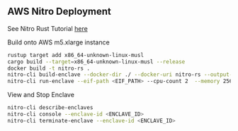 ## AWS Nitro Deployment

See Nitro Rust Tutorial [here](https://docs.aws.amazon.com/enclaves/latest/user/developing-applications-linux.html)

Build onto AWS m5.xlarge instance

```bash
rustup target add x86_64-unknown-linux-musl
cargo build --target=x86_64-unknown-linux-musl --release
docker build -t nitro-rs .
nitro-cli build-enclave --docker-dir ./ --docker-uri nitro-rs --output-file nitro-rs.eif
nitro-cli run-enclave --eif-path <EIF_PATH> --cpu-count 2  --memory 256 --debug-mode
```

View and Stop Enclave
```bash
nitro-cli describe-enclaves
nitro-cli console --enclave-id <ENCLAVE_ID>
nitro-cli terminate-enclave --enclave-id <ENCLAVE_ID>
```



